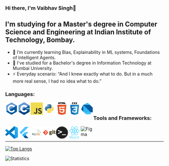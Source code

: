 
<!-- ## <img src="tenor.gif"> -->
### Hi there, I'm Vaibhav Singh👋

## I'm studying for a Master's degree in Computer Science and Engineering at Indian Institute of Technology, Bombay.

- 🌱 I’m currently learning Bias, Explainability in ML systems, Foundations of Intelligent Agents.
- 👯 I've studied for a Bachelor's degree in Information Technology at Mumbai University.
- ⚡ Everyday scenario: “And I knew exactly what to do. But in a much more real sense, I had no idea what to do.”

### Languages:
<img align = "left" alt = "C" width = "40px" src = "https://raw.githubusercontent.com/devicons/devicon/master/icons/c/c-original.svg" />
<img align = "left" alt = "C++" width = "40px" src = "https://raw.githubusercontent.com/devicons/devicon/master/icons/cplusplus/cplusplus-original.svg" />
<img align = "left" alt = "JS" width = "40px" src = "https://raw.githubusercontent.com/devicons/devicon/master/icons/javascript/javascript-original.svg" />
<img align="left" alt="Python" width="40px" src="https://raw.githubusercontent.com/github/explore/80688e429a7d4ef2fca1e82350fe8e3517d3494d/topics/python/python.png" />
<img align="left" alt="HTML" width="40px" src="https://raw.githubusercontent.com/github/explore/361e2821e2dea67711cde99c9c40ed357061cf27/topics/html/html.png" />
<img align="left" alt="CSS" width="40px" src="https://raw.githubusercontent.com/github/explore/80688e429a7d4ef2fca1e82350fe8e3517d3494d/topics/css/css.png" />
<img align="left" alt="Dart" width="40px" src="https://raw.githubusercontent.com/github/explore/80688e429a7d4ef2fca1e82350fe8e3517d3494d/topics/dart/dart.png" />

<br/>

### Tools and Frameworks:
<img align="left" alt="Visual Studio Code" width="40px" src="https://raw.githubusercontent.com/github/explore/80688e429a7d4ef2fca1e82350fe8e3517d3494d/topics/visual-studio-code/visual-studio-code.png" />
<img align="left" alt="CSS3" width="40px" src="https://raw.githubusercontent.com/github/explore/80688e429a7d4ef2fca1e82350fe8e3517d3494d/topics/flutter/flutter.png" />
<img align="left" alt="SQL" width="40px" src="https://raw.githubusercontent.com/github/explore/80688e429a7d4ef2fca1e82350fe8e3517d3494d/topics/mysql/mysql.png" />
<img align="left" alt="Git" width="40px" src="https://raw.githubusercontent.com/github/explore/80688e429a7d4ef2fca1e82350fe8e3517d3494d/topics/git/git.png" />
<img align="left" alt="Terminal" width="40px" src="https://raw.githubusercontent.com/github/explore/80688e429a7d4ef2fca1e82350fe8e3517d3494d/topics/terminal/terminal.png" />
<img align = "left" alt = "React" width = "40px" src = "https://raw.githubusercontent.com/devicons/devicon/master/icons/react/react-original-wordmark.svg" />
<img align = "left" alt = "Figma" width = "40px" src = "https://www.vectorlogo.zone/logos/figma/figma-icon.svg" />
<br />
<br />

---

[![Top Langs](https://github-readme-stats.vercel.app/api/top-langs/?username=VaibhavSingh29&langs_count=4)](https://github.com/anuraghazra/github-readme-stats)


![Statistics](https://github-readme-stats.vercel.app/api?username=VaibhavSingh29&show_icons=true&theme=tokyonight)



[instagram]: https://instagram.com/vaibhav_029

